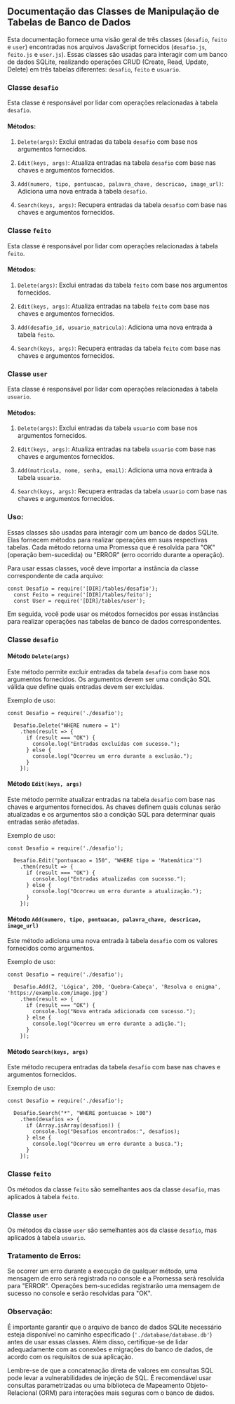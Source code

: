 Documentação das Classes de Manipulação de Tabelas de Banco de Dados
--------------------------------------------------------------------

Esta documentação fornece uma visão geral de três classes (`desafio`, `feito` e `user`) encontradas nos arquivos JavaScript fornecidos (`desafio.js`, `feito.js` e `user.js`). Essas classes são usadas para interagir com um banco de dados SQLite, realizando operações CRUD (Create, Read, Update, Delete) em três tabelas diferentes: `desafio`, `feito` e `usuario`.

### Classe `desafio`

Esta classe é responsável por lidar com operações relacionadas à tabela `desafio`.

#### Métodos:

1.  `Delete(args)`: Exclui entradas da tabela `desafio` com base nos argumentos fornecidos.
    
2.  `Edit(keys, args)`: Atualiza entradas na tabela `desafio` com base nas chaves e argumentos fornecidos.
    
3.  `Add(numero, tipo, pontuacao, palavra_chave, descricao, image_url)`: Adiciona uma nova entrada à tabela `desafio`.
    
4.  `Search(keys, args)`: Recupera entradas da tabela `desafio` com base nas chaves e argumentos fornecidos.
    

### Classe `feito`

Esta classe é responsável por lidar com operações relacionadas à tabela `feito`.

#### Métodos:

1.  `Delete(args)`: Exclui entradas da tabela `feito` com base nos argumentos fornecidos.
    
2.  `Edit(keys, args)`: Atualiza entradas na tabela `feito` com base nas chaves e argumentos fornecidos.
    
3.  `Add(desafio_id, usuario_matricula)`: Adiciona uma nova entrada à tabela `feito`.
    
4.  `Search(keys, args)`: Recupera entradas da tabela `feito` com base nas chaves e argumentos fornecidos.
    

### Classe `user`

Esta classe é responsável por lidar com operações relacionadas à tabela `usuario`.

#### Métodos:

1.  `Delete(args)`: Exclui entradas da tabela `usuario` com base nos argumentos fornecidos.
    
2.  `Edit(keys, args)`: Atualiza entradas na tabela `usuario` com base nas chaves e argumentos fornecidos.
    
3.  `Add(matricula, nome, senha, email)`: Adiciona uma nova entrada à tabela `usuario`.
    
4.  `Search(keys, args)`: Recupera entradas da tabela `usuario` com base nas chaves e argumentos fornecidos.
    

### Uso:

Essas classes são usadas para interagir com um banco de dados SQLite. Elas fornecem métodos para realizar operações em suas respectivas tabelas. Cada método retorna uma Promessa que é resolvida para "OK" (operação bem-sucedida) ou "ERROR" (erro ocorrido durante a operação).

Para usar essas classes, você deve importar a instância da classe correspondente de cada arquivo:

    const Desafio = require('[DIR]/tables/desafio'); 
      const Feito = require('[DIR]/tables/feito'); 
      const User = require('[DIR]/tables/user');

Em seguida, você pode usar os métodos fornecidos por essas instâncias para realizar operações nas tabelas de banco de dados correspondentes.

### Classe `desafio`

#### Método `Delete(args)`

Este método permite excluir entradas da tabela `desafio` com base nos argumentos fornecidos. Os argumentos devem ser uma condição SQL válida que define quais entradas devem ser excluídas.

Exemplo de uso:

    const Desafio = require('./desafio');
    
      Desafio.Delete("WHERE numero = 1")
        .then(result => {
          if (result === "OK") {
            console.log("Entradas excluídas com sucesso.");
          } else {
            console.log("Ocorreu um erro durante a exclusão.");
          }
        });
      

#### Método `Edit(keys, args)`

Este método permite atualizar entradas na tabela `desafio` com base nas chaves e argumentos fornecidos. As chaves definem quais colunas serão atualizadas e os argumentos são a condição SQL para determinar quais entradas serão afetadas.

Exemplo de uso:

    const Desafio = require('./desafio');
    
      Desafio.Edit("pontuacao = 150", "WHERE tipo = 'Matemática'")
        .then(result => {
          if (result === "OK") {
            console.log("Entradas atualizadas com sucesso.");
          } else {
            console.log("Ocorreu um erro durante a atualização.");
          }
        });
      

#### Método `Add(numero, tipo, pontuacao, palavra_chave, descricao, image_url)`

Este método adiciona uma nova entrada à tabela `desafio` com os valores fornecidos como argumentos.

Exemplo de uso:

    const Desafio = require('./desafio');
    
      Desafio.Add(2, 'Lógica', 200, 'Quebra-Cabeça', 'Resolva o enigma', 'https://example.com/image.jpg')
        .then(result => {
          if (result === "OK") {
            console.log("Nova entrada adicionada com sucesso.");
          } else {
            console.log("Ocorreu um erro durante a adição.");
          }
        });

#### Método `Search(keys, args)`

Este método recupera entradas da tabela `desafio` com base nas chaves e argumentos fornecidos.

Exemplo de uso:

    const Desafio = require('./desafio');
    
      Desafio.Search("*", "WHERE pontuacao > 100")
        .then(desafios => {
          if (Array.isArray(desafios)) {
            console.log("Desafios encontrados:", desafios);
          } else {
            console.log("Ocorreu um erro durante a busca.");
          }
        });

### Classe `feito`

Os métodos da classe `feito` são semelhantes aos da classe `desafio`, mas aplicados à tabela `feito`.

### Classe `user`

Os métodos da classe `user` são semelhantes aos da classe `desafio`, mas aplicados à tabela `usuario`.

### Tratamento de Erros:

Se ocorrer um erro durante a execução de qualquer método, uma mensagem de erro será registrada no console e a Promessa será resolvida para "ERROR". Operações bem-sucedidas registrarão uma mensagem de sucesso no console e serão resolvidas para "OK".

### Observação:

É importante garantir que o arquivo de banco de dados SQLite necessário esteja disponível no caminho especificado (`'./database/database.db'`) antes de usar essas classes. Além disso, certifique-se de lidar adequadamente com as conexões e migrações do banco de dados, de acordo com os requisitos de sua aplicação.

Lembre-se de que a concatenação direta de valores em consultas SQL pode levar a vulnerabilidades de injeção de SQL. É recomendável usar consultas parametrizadas ou uma biblioteca de Mapeamento Objeto-Relacional (ORM) para interações mais seguras com o banco de dados.